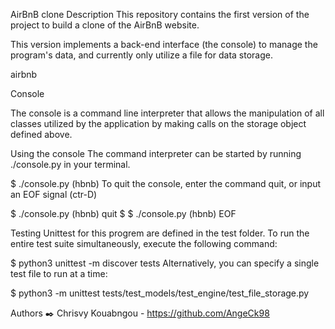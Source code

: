 AirBnB clone
Description
This repository contains the first version of the project to build a clone of the AirBnB website.

This version implements a back-end interface (the console) to manage the program's data, and currently only utilize a file for data storage.

airbnb


Console

The console is a command line interpreter that allows the manipulation of all classes utilized by the application by making calls on the storage object defined above.

Using the console
The command interpreter can be started by running ./console.py in your terminal.

$ ./console.py
(hbnb)
To quit the console, enter the command quit, or input an EOF signal (ctr-D)

$ ./console.py
(hbnb) quit
$
$ ./console.py
(hbnb) EOF


Testing
Unittest for this progrem are defined in the test folder. To run the entire test suite simultaneously, execute the following command:

$ python3 unittest -m discover tests
Alternatively, you can specify a single test file to run at a time:

$ python3 -m unittest tests/test_models/test_engine/test_file_storage.py

Authors ✒️
Chrisvy Kouabngou - https://github.com/AngeCk98
